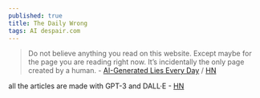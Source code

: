 ```yaml
---
published: true
title: The Daily Wrong
tags: AI despair.com
---
```

> Do not believe anything you read on this website. Except maybe for the page you are reading right now. It’s incidentally the only page created by a human. - [AI-Generated Lies Every Day](https://dailywrong.com/) / [HN](https://news.ycombinator.com/item?id=32175114)

all the articles are made with GPT-3 and DALL·E - [HN](https://news.ycombinator.com/item?id=32168903)
